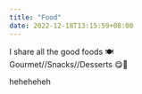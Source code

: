 ```yaml
---
title: "Food"
date: 2022-12-18T13:15:59+08:00
---
```


I share all the good foods  🍽️  
Gourmet//Snacks//Desserts 😋💖

heheheheh
